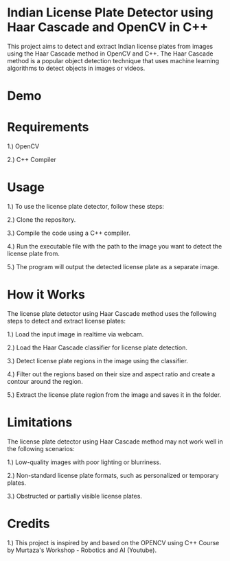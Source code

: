 # Indian License Plate Detector using Haar Cascade and OpenCV in C++

This project aims to detect and extract Indian license plates from images using the Haar Cascade method in OpenCV and C++. The Haar Cascade method is a popular object detection technique that uses machine learning algorithms to detect objects in images or videos.

# Demo


# Requirements

1.) OpenCV

2.) C++ Compiler

# Usage

1.) To use the license plate detector, follow these steps:

2.) Clone the repository.

3.) Compile the code using a C++ compiler.

4.) Run the executable file with the path to the image you want to detect the license plate from.

5.) The program will output the detected license plate as a separate image.

# How it Works
The license plate detector using Haar Cascade method uses the following steps to detect and extract license plates:

1.) Load the input image in realtime via webcam.

2.) Load the Haar Cascade classifier for license plate detection.

3.) Detect license plate regions in the image using the classifier.

4.) Filter out the regions based on their size and aspect ratio and create a contour around the region.

5.) Extract the license plate region from the image and saves it in the folder.


# Limitations

The license plate detector using Haar Cascade method may not work well in the following scenarios:

1.) Low-quality images with poor lighting or blurriness.

2.) Non-standard license plate formats, such as personalized or temporary plates.

3.) Obstructed or partially visible license plates.

# Credits

1.) This project is inspired by and based on the OPENCV using C++ Course by Murtaza's Workshop - Robotics and AI (Youtube).




